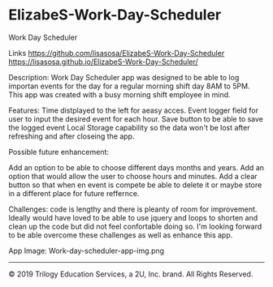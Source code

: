 # ElizabeS-Work-Day-Scheduler

Work Day Scheduler

Links
https://github.com/lisasosa/ElizabeS-Work-Day-Scheduler
https://lisasosa.github.io/ElizabeS-Work-Day-Scheduler/


Description:
Work Day Scheduler app was designed to be able to log importan events for the day for a regular morning shift day 8AM to 5PM. This app was created with a busy morning shift employee in mind.

Features:
Time distplayed to the left for aeasy acces.
Event logger field for user to input the desired event for each hour.
Save button to be able to save the logged event
Local Storage capability so the data won't be lost after refreshing and after closeing the app. 

Possible future enhancement:
 
Add an option to be able to choose different days months and years.
Add an option that would allow the user to choose hours and minutes.
Add a clear button so that when en event is compete be able to delete it or maybe store in a different place for future reffernce.

Challenges:
code is lengthy and there is pleanty of room for improvement.  Ideally would have loved to be able to use jquery and loops to shorten and clean up the code but did not feel confortable doing so.  I'm looking forward to be able overcome these challenges as well as enhance this app.

App Image:
Work-day-scheduler-app-img.png



- - -
© 2019 Trilogy Education Services, a 2U, Inc. brand. All Rights Reserved.